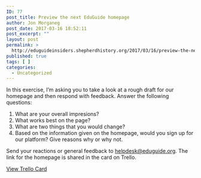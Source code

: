 ```yaml
---
ID: 77
post_title: Preview the next EduGuide homepage
author: Jon Morganeg
post_date: 2017-03-16 18:52:11
post_excerpt: ""
layout: post
permalink: >
  http://eduguideinsiders.shepherdhistory.org/2017/03/16/preview-the-next-eduguide-homepage/
published: true
tags: [ ]
categories:
  - Uncategorized
---
```

<p>In this exercise, I’m asking you to take a look at a rough draft for our homepage and then respond with feedback. Answer the following questions:</p>
<p></p>
<ol>
<li>What are your overall impresions?</li>
<li>What works best on the page?</li>
<li>What are two things that you would change?</li>
<li>Based on the information given on the homepage, would you sign up for our platform? Give reasons why or why not.</li>
</ol>
<p></p>
<p>Send your reactions or general feedback to <a href="mailto:helpdesk@eduguide.org">helpdesk@eduguide.org</a>. The link for the homepage is shared in the card on Trello.</p>
<p></p>
<p><a href="https://trello.com/c/wL96a1vp">View Trello Card</a></p>